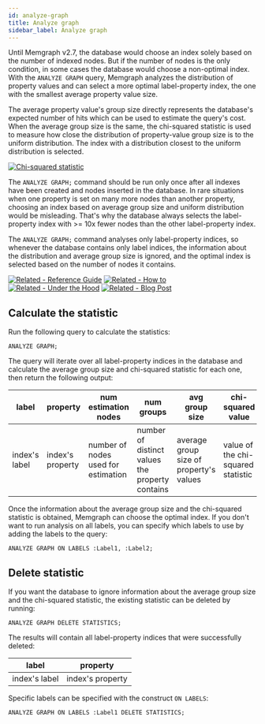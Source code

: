```yaml
---
id: analyze-graph
title: Analyze graph
sidebar_label: Analyze graph
---
```


Until Memgraph v2.7, the database would choose an index solely based on the number of indexed nodes. But if the number of nodes is the only condition, in some cases the database would choose a non-optimal index. With the `ANALYZE GRAPH` query, Memgraph analyzes the distribution of property values and can select a more optimal label-property index, the one with the smallest average property value size. 

The average property value's group size directly represents the database's expected number of hits which can be used to estimate the query's cost. When the average group size is the same, the chi-squared statistic is used to measure how close the distribution of property-value group size is to the uniform distribution. The index with a distribution closest to the uniform distribution is selected.


<a href="https://latex.codecogs.com/gif.image?\dpi{110}\chi^2&space;=&space;\sum_{i}\frac{(E_i-O_i)^2}{E_i}" target="_blank"><img src="https://latex.codecogs.com/gif.image?\dpi{110}\chi^2&space;=&space;\sum_{i}\frac{(E_i-O_i)^2}{E_i}" title="Chi-squared statistic" /></a>


The `ANALYZE GRAPH;` command should be run only once after all indexes have been created and nodes inserted in the database. In rare situations when one property is set on many more nodes than another property, choosing an index based on average group size and uniform distribution would be misleading. That's why the database always selects the label-property index with >= 10x fewer nodes than the other label-property index.

The `ANALYZE GRAPH;` command analyses only label-property indices, so whenever the database contains only label indices, the information about the distribution and average group size is ignored, and the optimal index is selected based on the number of nodes it contains.

[![Related - Reference
Guide](https://img.shields.io/static/v1?label=Related&message=Reference%20Guide&color=yellow&style=for-the-badge)](/reference-guide/indexing.md)
[![Related - How
to](https://img.shields.io/static/v1?label=Related&message=How-to&color=blue&style=for-the-badge)](/how-to-guides/indexes.md)
[![Related - Under the
Hood](https://img.shields.io/static/v1?label=Related&message=Under%20the%20hood&color=orange&style=for-the-badge)](/under-the-hood/indexing.md)
[![Related - Blog
Post](https://img.shields.io/static/v1?label=Related&message=Blog%20post&color=9C59DB&style=for-the-badge)](https://memgraph.com/blog/implementing-data-replication)


## Calculate the statistic

Run the following query to calculate the statistics:

```cypher
ANALYZE GRAPH;
```

The query will iterate over all label-property indices in the database and calculate the average group size and chi-squared statistic for each one, then return the following output:

| label | property | num estimation nodes | num groups | avg group size | chi-squared value | avg degree
| ----- | -------- | -------------------- | ---------- | -------------- | ----------------- | ----------
| index's label | index's property | number of nodes used for estimation | number of distinct values the property contains | average group size of property's values | value of the chi-squared statistic | average degree of the indexed vertices


Once the information about the average group size and the chi-squared statistic is obtained, Memgraph can choose the optimal index.
If you don't want to run analysis on all labels, you can specify which labels to use by adding the labels to the query:

```cypher
ANALYZE GRAPH ON LABELS :Label1, :Label2;
```

## Delete statistic

If you want the database to ignore information about the average group size and the chi-squared statistic, the existing statistic can be deleted by running:

```cypher
ANALYZE GRAPH DELETE STATISTICS;
```

The results will contain all label-property indices that were successfully deleted:

| label | property |
| ----- | -------- |
| index's label | index's property |

Specific labels can be specified with the construct `ON LABELS`:

```cypher
ANALYZE GRAPH ON LABELS :Label1 DELETE STATISTICS;
```
